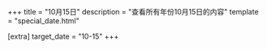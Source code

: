 +++
title = "10月15日"
description = "查看所有年份10月15日的内容"
template = "special_date.html"

[extra]
target_date = "10-15"
+++

